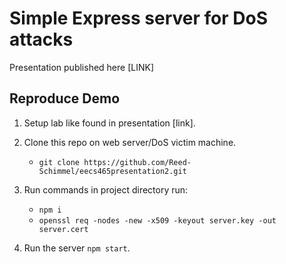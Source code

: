 # Simple Express server for DoS attacks
Presentation published here [LINK]

## Reproduce Demo
1. Setup lab like found in presentation [link].
2. Clone this repo on web server/DoS victim machine.
    - `git clone https://github.com/Reed-Schimmel/eecs465presentation2.git`
    
3. Run commands in project directory run:
    - `npm i`
    - `openssl req -nodes -new -x509 -keyout server.key -out server.cert`
4. Run the server `npm start`.
